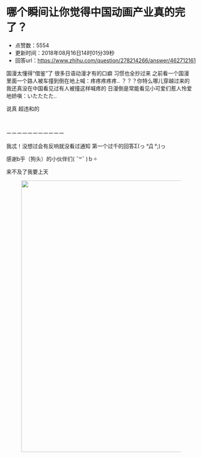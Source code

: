 # 哪个瞬间让你觉得中国动画产业真的完了？
- 点赞数：5554
- 更新时间：2018年08月16日14时01分39秒
- 回答url：https://www.zhihu.com/question/278214266/answer/462712161
<body>
 <p data-pid="8NoMGRre">国漫太懂得“借鉴”了 很多日语动漫才有的口癖 习惯也全抄过来 之前看一个国漫 里面一个路人被车撞到倒在地上喊：疼疼疼疼疼.. ？？？你特么哪儿穿越过来的 我还真没在中国看见过有人被撞这样喊疼的 日漫倒是常能看见小可爱们惹人怜爱地娇嗔：いたたたた..</p>
 <p data-pid="hRBZeMEf">说真 超违和的</p>
 <p class="ztext-empty-paragraph"><br></p>
 <p data-pid="e-XPQ0pa">ーーーーーーーーーーー</p>
 <p data-pid="OuUo-QaW">我忒！没想过会有反响就没看过通知 第一个过千的回答Σ(っ °Д °;)っ</p>
 <p data-pid="lORZfsS-">感谢b乎（狗头）的小伙伴们( ¯꒳¯ )ｂ✧</p>
 <p data-pid="BgneGZHZ">来不及了我要上天</p>
 <figure data-size="normal">
  <img src="https://picx.zhimg.com/50/v2-cb8db8de12e3213eb563f58f2b5739bc_720w.jpg?source=1940ef5c" data-rawwidth="720" data-rawheight="405" data-size="normal" data-original-token="v2-cfbeb61ebaff2a85ff196ae118e5fcc1" data-default-watermark-src="https://pica.zhimg.com/50/v2-4a6584fd0f1252c2498a26088863999d_720w.jpg?source=1940ef5c" class="origin_image zh-lightbox-thumb" width="720" data-original="https://pic1.zhimg.com/v2-cb8db8de12e3213eb563f58f2b5739bc_r.jpg?source=1940ef5c">
 </figure>
 <p></p>
 <p></p>
 <p></p>
 <p></p>
 <p></p>
 <p></p>
</body>